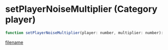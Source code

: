 # setPlayerNoiseMultiplier (Category player)

```js
function setPlayerNoiseMultiplier(player: number, multiplier: number): void
```

[filename](setPlayerNoiseMultiplier_m.md ':include')